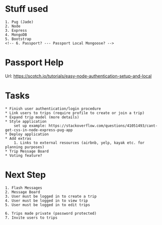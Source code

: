 # Stuff used

    1. Pug (Jade)
    2. Node
    3. Express
    4. MongoDB
    5. Bootstrap
    <!-- 6. Passport? --- Passport Local Mongoose? -->

# Passport Help

Url: https://scotch.io/tutorials/easy-node-authentication-setup-and-local

# Tasks

    * Finish user authentication/login procedure
    * Link users to trips (require profile to create or join a trip)
    * Expand trip model (more details)
    * Style application
        set up example: https://stackoverflow.com/questions/41051493/cant-get-css-in-node-express-pug-app
    * Deploy application
    * Add extras
        1. Links to external resources (airbnb, yelp, kayak etc. for planning purposes)
    * Trip Message Board
    * Voting feature?

# Next Step

    1. Flash Messages
    2. Message Board
    3. User must be logged in to create a trip
    4. User must be logged in to view trip
    5. User must be logged in to edit trips

    6. Trips made private (password protected)
    7. Invite users to trips
